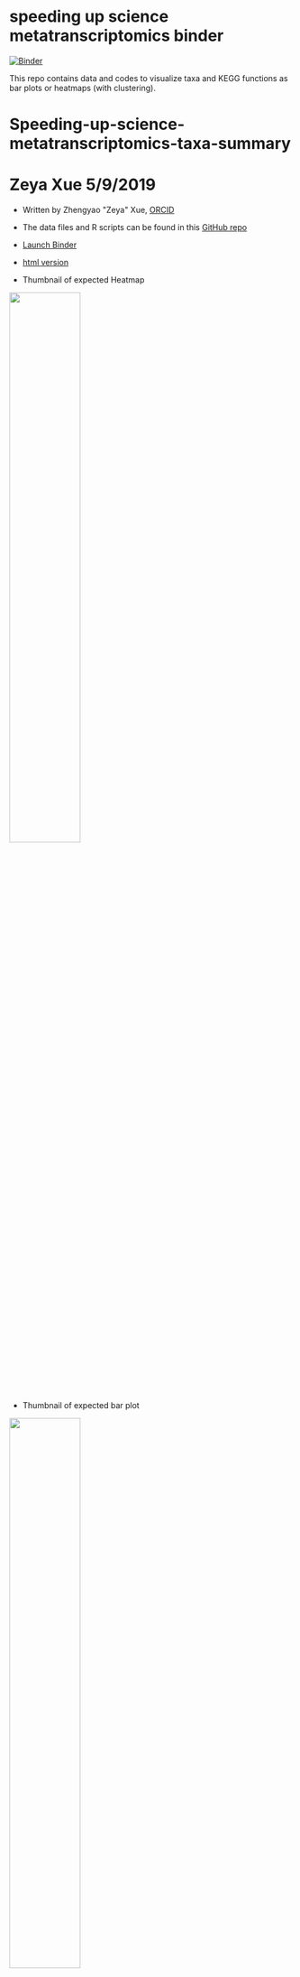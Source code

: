 # speeding up science metatranscriptomics binder

[![Binder](https://mybinder.org/badge_logo.svg)](https://mybinder.org/v2/gh/zeyaxue/speeding-up-science-binder/master?urlpath=rstudio)

This repo contains data and codes to visualize taxa and KEGG functions as bar plots or heatmaps (with clustering). 

Speeding-up-science-metatranscriptomics-taxa-summary
================
Zeya Xue
5/9/2019
====================================================

-   Written by Zhengyao "Zeya" Xue, [ORCID](https://orcid.org/0000-0002-4930-8212)
-   The data files and R scripts can be found in this [GitHub repo](https://github.com/zeyaxue/speeding-up-science-binder)
-   [Launch Binder](https://mybinder.org/v2/gh/zeyaxue/speeding-up-science-binder/master?urlpath=rstudio)
-   [html version](https://github.com/zeyaxue/speeding-up-science-binder/blob/master/taxa-summary.md)

-   Thumbnail of expected Heatmap

<img src="https://raw.githubusercontent.com/zeyaxue/speeding-up-science-binder/master/figs/taxa_heat_thumb.png" width="50%" />

-   Thumbnail of expected bar plot

<img src="https://raw.githubusercontent.com/zeyaxue/speeding-up-science-binder/master/figs/unnamed-chunk-8-1.png" width="50%" />

-   P.S. The demonstration shown here is using data from [this paper](https://aem.asm.org/content/84/1/e02026-17.short)

Introduction
------------

The starting point of the workflow is + A count table, normalized or not. Looks like this:

    ##      CDS_ID     Low_A    Low_B   High_A   High_B
    ## 1   CDS_100 10.980509 8.364332 28.15585 0.000000
    ## 2 CDS_10011  2.284764 1.522854 10.25240 0.000000
    ## 3 CDS_10013  9.833839 6.554506  0.00000 0.000000
    ## 4 CDS_10015  7.194288 2.501831  0.00000 0.000000
    ## 5 CDS_10016  0.000000 0.000000 44.98916 0.000000
    ## 6 CDS_10017 18.738610 6.516398  0.00000 7.725487

-   A annotation or taxonomy table

<!-- -->

    ##      CDS_ID KO_ID  Domain        Phylum           Class              Order
    ## 1  CDS_2383  <NA> Archaea Euryarchaeota    Methanococci    Methanococcales
    ## 2  CDS_4184  <NA> Archaea Euryarchaeota Methanomicrobia  Methanosarcinales
    ## 3  CDS_6601  <NA> Archaea Euryarchaeota Methanomicrobia  Methanosarcinales
    ## 4  CDS_6904  <NA> Archaea Euryarchaeota    Methanococci    Methanococcales
    ## 5  CDS_7927  <NA> Archaea Euryarchaeota    Halobacteria       Natrialbales
    ## 6 CDS_15355  <NA> Archaea Euryarchaeota Methanomicrobia Methanomicrobiales
    ##                  Family              Genus                     Species
    ## 1 Methanocaldococcaceae Methanocaldococcus Methanocaldococcus_infernus
    ## 2    Methanosarcinaceae     Methanosarcina      Methanosarcina_barkeri
    ## 3    Methanosarcinaceae     Methanosarcina      Methanosarcina_barkeri
    ## 4      Methanococcaceae      Methanococcus     Methanococcus_vannielii
    ## 5         Natrialbaceae      Haloterrigena      Haloterrigena_jeotgali
    ## 6   Methanomicrobiaceae     Methanolacinia  Methanolacinia_petrolearia

-   A sample metainfo table

<!-- -->

    ##   SampleID Place Group
    ## 1   High_A  High     A
    ## 2   High_B  High     B
    ## 3    Low_A   Low     A
    ## 4    Low_B   Low     B
